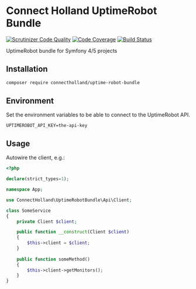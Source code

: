 # Connect Holland UptimeRobot Bundle

[![Scrutinizer Code Quality](https://scrutinizer-ci.com/g/ConnectHolland/uptime-robot-bundle/badges/quality-score.png?b=master)](https://scrutinizer-ci.com/g/ConnectHolland/uptime-robot-bundle/?branch=master)
[![Code Coverage](https://scrutinizer-ci.com/g/ConnectHolland/uptime-robot-bundle/badges/coverage.png?b=master)](https://scrutinizer-ci.com/g/ConnectHolland/uptime-robot-bundle/?branch=master)
[![Build Status](https://scrutinizer-ci.com/g/ConnectHolland/uptime-robot-bundle/badges/build.png?b=master)](https://scrutinizer-ci.com/g/ConnectHolland/uptime-robot-bundle/build-status/master)

UptimeRobot bundle for Symfony 4/5 projects

## Installation
```bash
composer require connectholland/uptime-robot-bundle
```

## Environment

Set the environment variables to be able to connect to the UptimeRobot API.

```dotenv
UPTIMEROBOT_API_KEY=the-api-key
```

## Usage
Autowire the client, e.g.:

```php
<?php

declare(strict_types=1);

namespace App;

use ConnectHolland\UptimeRobotBundle\Api\Client;

class SomeService
{
    private Client $client;

    public function __construct(Client $client)
    {
        $this->client = $client;
    }
    
    public function someMethod()
    {
        $this->client->getMonitors();
    }
}
```

